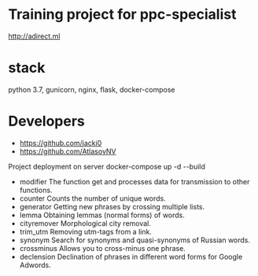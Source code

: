                                
# Training project for ppc-specialist 
http://adirect.ml
# stack
python 3.7, gunicorn, nginx, flask, docker-compose 

# Developers
- https://github.com/jacki0
- https://github.com/AtlasovNV


Project deployment on server
docker-compose up -d --build

- modifier 
The function get and processes data for transmission to other functions.
- counter 
Counts the number of unique words.
- generator 
Getting new phrases by crossing multiple lists.
- lemma 
Obtaining lemmas (normal forms) of words.
- cityremover 
Morphological city removal.
- trim_utm 
Removing utm-tags from a link.
- synonym 
Search for synonyms and quasi-synonyms of Russian words.
- crossminus 
Allows you to cross-minus one phrase.
- declension
Declination of phrases in different word forms for Google Adwords.
